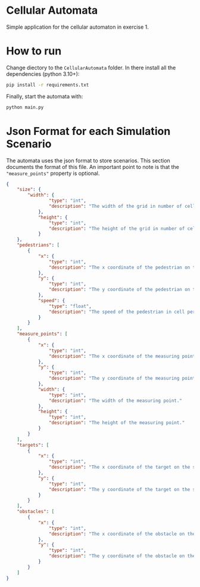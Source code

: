 # Cellular Automata

Simple application for the cellular automaton in exercise 1.

# How to run

Change diectory to the `CellularAutomata` folder.
In there install all the dependencies (python 3.10+):
```bash
pip install -r requirements.txt
```

Finally, start the automata with:
```bash
python main.py
```

# Json Format for each Simulation Scenario

The automata uses the json format to store scenarios. This section documents the format of this file. An important point to note is that the `"measure_points"` property is optional.
```json
{
    "size": {
        "width": {
                "type": "int",
                "description": "The width of the grid in number of cells."
            },
            "height": {
                "type": "int",
                "description": "The height of the grid in number of cells."
            }
    },
    "pedestrians": [
        {
            "x": {
                "type": "int",
                "description": "The x coordinate of the pedestrian on the simulation grid."
            },
            "y": {
                "type": "int",
                "description": "The y coordinate of the pedestrian on the simulation grid."
            },
            "speed": {
                "type": "float",
                "description": "The speed of the pedestrian in cell per time step."
            }
        }
    ],
    "measure_points": [
        {
            "x": {
                "type": "int",
                "description": "The x coordinate of the measuring point on the simulation grid."
            },
            "y": {
                "type": "int",
                "description": "The y coordinate of the measuring point on the simulation grid."
            },
            "width": {
                "type": "int",
                "description": "The width of the measuring point."
            },
            "height": {
                "type": "int",
                "description": "The height of the measuring point."
            }
        }
    ],
    "targets": [
        {
            "x": {
                "type": "int",
                "description": "The x coordinate of the target on the simulation grid."
            },
            "y": {
                "type": "int",
                "description": "The y coordinate of the target on the simulation grid."
            }
        }
    ],
    "obstacles": [
        {
            "x": {
                "type": "int",
                "description": "The x coordinate of the obstacle on the simulation grid."
            },
            "y": {
                "type": "int",
                "description": "The y coordinate of the obstacle on the simulation grid."
            }
        }
    ]
}
```
